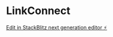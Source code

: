 # LinkConnect

[Edit in StackBlitz next generation editor ⚡️](https://stackblitz.com/~/github.com/BooGod/LinkConnect)